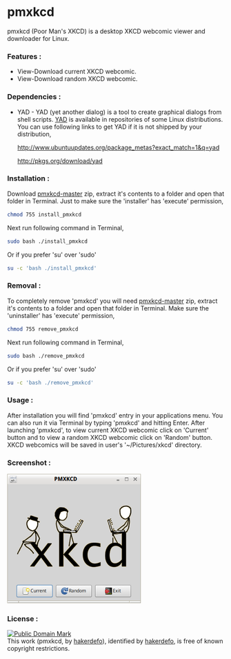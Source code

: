 # pmxkcd
pmxkcd (Poor Man's XKCD) is a desktop XKCD webcomic viewer and downloader for Linux.


### Features :

  - View-Download current XKCD webcomic.
  - View-Download random XKCD webcomic.


### Dependencies :

  - YAD - YAD (yet another dialog) is a tool to create graphical dialogs from shell scripts. [YAD] is available in repositories of some Linux distributions. You can use following links to get YAD if it is not shipped by your distribution,

    http://www.ubuntuupdates.org/package_metas?exact_match=1&q=yad

    http://pkgs.org/download/yad


### Installation :

Download [pmxkcd-master] zip, extract it's contents to a folder and open that folder in Terminal.
Just to make sure the 'installer' has 'execute' permission,
```sh
chmod 755 install_pmxkcd
```

Next run following command in Terminal,
```sh
sudo bash ./install_pmxkcd
```
Or if you prefer 'su' over 'sudo'
```sh
su -c 'bash ./install_pmxkcd'
```


### Removal :

To completely remove 'pmxkcd' you will need [pmxkcd-master] zip, extract it's contents to a folder and open that folder in Terminal.
Make sure the 'uninstaller' has 'execute' permission,
```sh
chmod 755 remove_pmxkcd
```

Next run following command in Terminal,

```sh
sudo bash ./remove_pmxkcd
```
Or if you prefer 'su' over 'sudo'
```sh
su -c 'bash ./remove_pmxkcd'
```


### Usage :

After installation you will find 'pmxkcd' entry in your applications menu. You can also run it via Terminal by typing 'pmxkcd' and hitting Enter. After launching 'pmxkcd', to view current XKCD webcomic click on 'Current' button and to view a random XKCD webcomic click on 'Random' button. XKCD webcomics will be saved in user's '~/Pictures/xkcd' directory.


### Screenshot :

![alt text](https://github.com/hakerdefo/pmxkcd/blob/master/pmxkcd.png "pmxkcd")


### License :


[![Public Domain Mark](http://i.creativecommons.org/p/mark/1.0/88x31.png)](http://creativecommons.org/publicdomain/mark/1.0/)  
This work (<span property="dct:title">pmxkcd</span>, by [<span property="dct:title">hakerdefo</span>](https://github.com/hakerdefo/pmxkcd)), identified by [<span property="dct:title">hakerdefo</span>](https://hakerdefo.blogspot.com), is free of known copyright restrictions.


[YAD]:https://sourceforge.net/projects/yad-dialog/
[pmxkcd-master]:https://github.com/hakerdefo/pmxkcd/archive/master.zip
